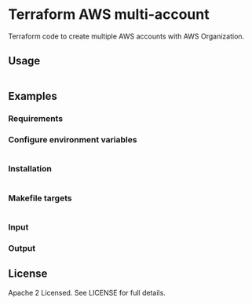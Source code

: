 # Terraform AWS multi-account

Terraform code to create multiple AWS accounts with AWS Organization.


## Usage


```shell

```

## Examples


### Requirements


### Configure environment variables

```shell

```

### Installation

```shell

```

### Makefile targets

```text

```


### Input



### Output


## License

Apache 2 Licensed. See LICENSE for full details.
